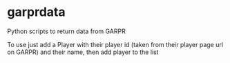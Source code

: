# garprdata
Python scripts to return data from GARPR

To use just add a Player with their player id (taken from their player page url on GARPR) and their name, then add player to the list
